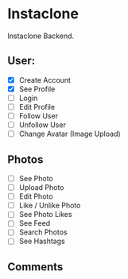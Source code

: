 # Instaclone

Instaclone Backend.

## User:

-   [x] Create Account
-   [x] See Profile
-   [ ] Login
-   [ ] Edit Profile
-   [ ] Follow User
-   [ ] Unfollow User
-   [ ] Change Avatar (Image Upload)

## Photos

-   [ ] See Photo
-   [ ] Upload Photo
-   [ ] Edit Photo
-   [ ] Like / Unlike Photo
-   [ ] See Photo Likes
-   [ ] See Feed
-   [ ] Search Photos
-   [ ] See Hashtags

## Comments
